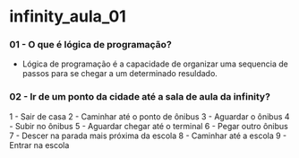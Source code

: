 # infinity_aula_01

### 01 - O que é lógica de programação?
- Lógica de programação é a capacidade de organizar uma sequencia de passos para se chegar a um determinado resuldado.
### 02 - Ir de um ponto da cidade até a sala de aula da infinity?
1 - Sair de casa
2 - Caminhar até o ponto de ônibus
3 - Aguardar o ônibus
4 - Subir no ônibus
5 - Aguardar chegar até o terminal
6 - Pegar outro ônibus
7 - Descer na parada mais próxima da escola
8 - Caminhar até a escola
9 - Entrar na escola
